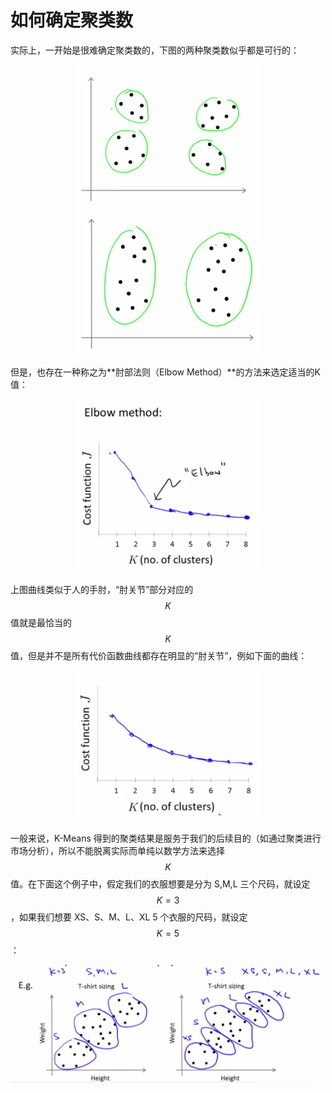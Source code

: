 如何确定聚类数
==============

实际上，一开始是很难确定聚类数的，下图的两种聚类数似乎都是可行的：

<div style="text-align:center">
<img src="../attachments/聚类数1.png" width="300"></img>
</div>

<div style="text-align:center">
<img src="../attachments/聚类数2.png" width="300"></img>
</div>

但是，也存在一种称之为**肘部法则（Elbow Method）**的方法来选定适当的K值：

<div style="text-align:center">
<img src="../attachments/肘部法则.png" width="300"></img>
</div>

上图曲线类似于人的手肘，“肘关节”部分对应的 $$K$$ 值就是最恰当的 $$K$$ 值，但是并不是所有代价函数曲线都存在明显的“肘关节”，例如下面的曲线：

<div style="text-align:center">
<img src="../attachments/没有肘.png" width="300"></img>
</div>

一般来说，K-Means 得到的聚类结果是服务于我们的后续目的（如通过聚类进行市场分析），所以不能脱离实际而单纯以数学方法来选择 $$K$$ 值。在下面这个例子中，假定我们的衣服想要是分为 S,M,L 三个尺码，就设定 $$K=3$$，如果我们想要 XS、S、M、L、XL 5 个衣服的尺码，就设定 $$K=5$$：

<div style="text-align:center">
<img src="../attachments/服饰大小.png" width="500"></img>
</div>
